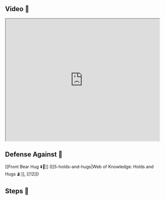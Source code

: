 

## Video 🎥

<iframe src="https://www.youtube.com/embed/61_WVedNXVE" width="100%" height="400"></iframe>

## Defense Against 🤺

[[Front Bear Hug ⬇️🐻]] ([[5-holds-and-hugs|Web of Knowledge: Holds and Hugs 🫂]], [[12]])
## Steps 👣

